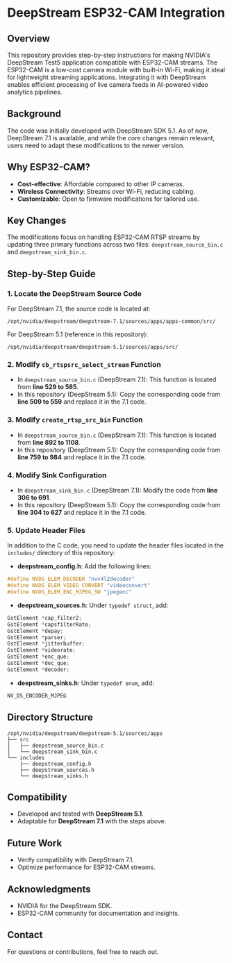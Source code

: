 # DeepStream ESP32-CAM Integration

## Overview
This repository provides step-by-step instructions for making NVIDIA's DeepStream Test5 application compatible with ESP32-CAM streams. The ESP32-CAM is a low-cost camera module with built-in Wi-Fi, making it ideal for lightweight streaming applications. Integrating it with DeepStream enables efficient processing of live camera feeds in AI-powered video analytics pipelines.

## Background
The code was initially developed with DeepStream SDK 5.1. As of now, DeepStream 7.1 is available, and while the core changes remain relevant, users need to adapt these modifications to the newer version.

## Why ESP32-CAM?
- **Cost-effective**: Affordable compared to other IP cameras.
- **Wireless Connectivity**: Streams over Wi-Fi, reducing cabling.
- **Customizable**: Open to firmware modifications for tailored use.

## Key Changes
The modifications focus on handling ESP32-CAM RTSP streams by updating three primary functions across two files: `deepstream_source_bin.c` and `deepstream_sink_bin.c`.

## Step-by-Step Guide

### 1. Locate the DeepStream Source Code
For DeepStream 7.1, the source code is located at:
```
/opt/nvidia/deepstream/deepstream-7.1/sources/apps/apps-common/src/
```
For DeepStream 5.1 (reference in this repository):
```
/opt/nvidia/deepstream/deepstream-5.1/sources/apps/src/
```

### 2. Modify `cb_rtspsrc_select_stream` Function
- In `deepstream_source_bin.c` (DeepStream 7.1): This function is located from **line 529 to 585**.
- In this repository (DeepStream 5.1): Copy the corresponding code from **line 509 to 559** and replace it in the 7.1 code.

### 3. Modify `create_rtsp_src_bin` Function
- In `deepstream_source_bin.c` (DeepStream 7.1): This function is located from **line 892 to 1108**.
- In this repository (DeepStream 5.1): Copy the corresponding code from **line 759 to 984** and replace it in the 7.1 code.

### 4. Modify Sink Configuration
- In `deepstream_sink_bin.c` (DeepStream 7.1): Modify the code from **line 306 to 691**.
- In this repository (DeepStream 5.1): Copy the corresponding code from **line 304 to 627** and replace it in the 7.1 code.

### 5. Update Header Files
In addition to the C code, you need to update the header files located in the `includes/` directory of this repository:
- **deepstream_config.h**: Add the following lines:
```c
#define NVDS_ELEM_DECODER "nvv4l2decoder"
#define NVDS_ELEM_VIDEO_CONVERT "videoconvert"
#define NVDS_ELEM_ENC_MJPEG_SW "jpegenc"
```
- **deepstream_sources.h**: Under `typedef struct`, add:
```c
GstElement *cap_filter2;
GstElement *capsfilterRate;
GstElement *depay;
GstElement *parser;
GstElement *jitterbuffer;
GstElement *videorate;
GstElement *enc_que;
GstElement *dec_que;
GstElement *decoder;
```
- **deepstream_sinks.h**: Under `typedef enum`, add:
```c
NV_DS_ENCODER_MJPEG
```

## Directory Structure
```
/opt/nvidia/deepstream/deepstream-5.1/sources/apps
├── src
│   ├── deepstream_source_bin.c
│   └── deepstream_sink_bin.c
└── includes
    ├── deepstream_config.h
    ├── deepstream_sources.h
    └── deepstream_sinks.h
```

## Compatibility
- Developed and tested with **DeepStream 5.1**.
- Adaptable for **DeepStream 7.1** with the steps above.

## Future Work
- Verify compatibility with DeepStream 7.1.
- Optimize performance for ESP32-CAM streams.

## Acknowledgments
- NVIDIA for the DeepStream SDK.
- ESP32-CAM community for documentation and insights.

## Contact
For questions or contributions, feel free to reach out.

